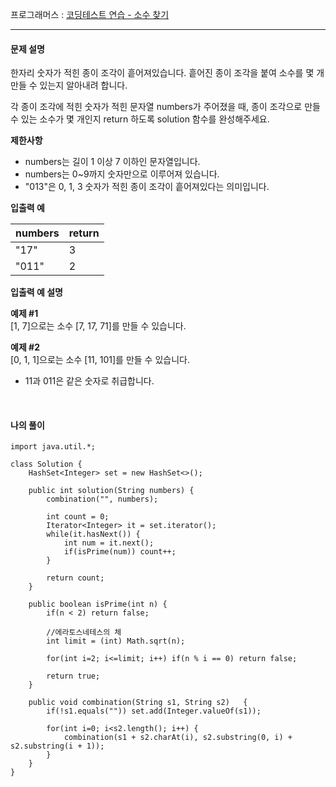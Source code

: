 프로그래머스 : [코딩테스트 연습 - 소수 찾기](https://programmers.co.kr/learn/courses/30/lessons/42839)

---

#### **문제 설명**

한자리 숫자가 적힌 종이 조각이 흩어져있습니다. 흩어진 종이 조각을 붙여 소수를 몇 개 만들 수 있는지 알아내려 합니다.

각 종이 조각에 적힌 숫자가 적힌 문자열 numbers가 주어졌을 때, 종이 조각으로 만들 수 있는 소수가 몇 개인지 return 하도록 solution 함수를 완성해주세요.

**제한사항**

-   numbers는 길이 1 이상 7 이하인 문자열입니다.
-   numbers는 0~9까지 숫자만으로 이루어져 있습니다.
-   "013"은 0, 1, 3 숫자가 적힌 종이 조각이 흩어져있다는 의미입니다.

**입출력 예**

| **numbers** | **return** |
| --- | --- |
| "17" | 3 |
| "011" | 2 |

**입출력 예 설명**

**예제 #1**  
\[1, 7\]으로는 소수 \[7, 17, 71\]를 만들 수 있습니다.

**예제 #2**  
\[0, 1, 1\]으로는 소수 \[11, 101\]를 만들 수 있습니다.

-   11과 011은 같은 숫자로 취급합니다.

<br>

#### **나의 풀이**

```
import java.util.*;

class Solution {
    HashSet<Integer> set = new HashSet<>();
    
    public int solution(String numbers) {
        combination("", numbers);
        
        int count = 0;
        Iterator<Integer> it = set.iterator();
        while(it.hasNext()) {
            int num = it.next();
            if(isPrime(num)) count++;
        }
        
        return count;
    }
    
    public boolean isPrime(int n) {
        if(n < 2) return false;
        
        //에라토스네테스의 체
        int limit = (int) Math.sqrt(n);
        
        for(int i=2; i<=limit; i++) if(n % i == 0) return false;
        
        return true;
    }
    
    public void combination(String s1, String s2)   {
        if(!s1.equals("")) set.add(Integer.valueOf(s1));
        
        for(int i=0; i<s2.length(); i++) {
            combination(s1 + s2.charAt(i), s2.substring(0, i) + s2.substring(i + 1));
        }
    }
}
```